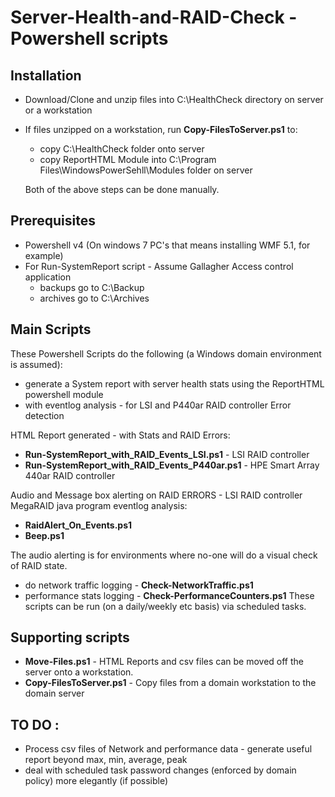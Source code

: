 # Server-Health-and-RAID-Check - Powershell scripts

## Installation
* Download/Clone and unzip files into C:\HealthCheck directory on server or a workstation
* If files unzipped on a workstation, run **Copy-FilesToServer.ps1** to:
    * copy C:\HealthCheck folder onto server
    * copy ReportHTML Module into C:\Program Files\WindowsPowerSehll\Modules folder on server
 
  Both of the above steps can be done manually.

## Prerequisites
* Powershell v4 (On windows 7 PC's that means installing WMF 5.1, for example)
* For Run-SystemReport script - Assume Gallagher Access control application 
    * backups go to C:\Backup
    * archives go to C:\Archives

## Main Scripts
These Powershell Scripts do the following (a Windows domain environment is assumed):
* generate a System report with server health stats using the ReportHTML powershell module
* with eventlog analysis - for LSI and P440ar RAID controller Error detection

HTML Report generated - with Stats and RAID Errors:
* **Run-SystemReport_with_RAID_Events_LSI.ps1** - LSI RAID controller
* **Run-SystemReport_with_RAID_Events_P440ar.ps1** - HPE Smart Array 440ar RAID controller

Audio and Message box alerting on RAID ERRORS - LSI RAID controller MegaRAID java program eventlog analysis:
* **RaidAlert_On_Events.ps1**
* **Beep.ps1**

The audio alerting is for environments where no-one will do a visual check of RAID state.

* do network traffic logging - **Check-NetworkTraffic.ps1** 
* performance stats logging - **Check-PerformanceCounters.ps1**
These scripts can be run (on a daily/weekly etc basis) via scheduled tasks.

## Supporting scripts
* **Move-Files.ps1** - HTML Reports and csv files can be moved off the server onto a workstation.
* **Copy-FilesToServer.ps1** - Copy files from a domain workstation to the domain server

## TO DO :
* Process csv files of Network and performance data - generate useful report beyond max, min, average, peak
* deal with scheduled task password changes (enforced by domain policy) more elegantly (if possible)




